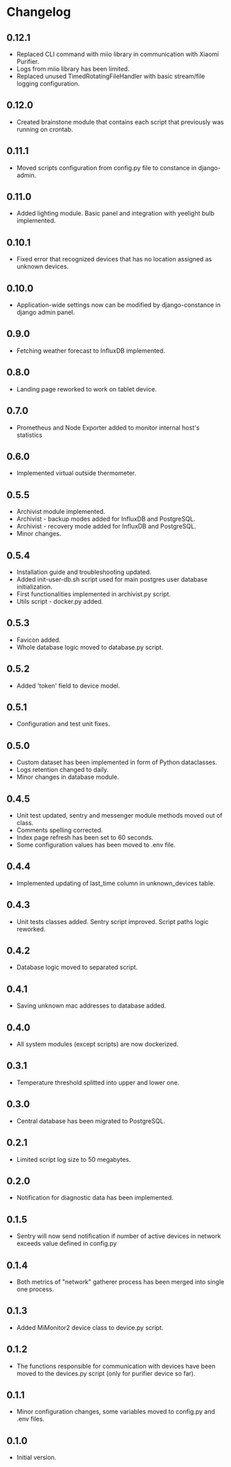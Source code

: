 # Changelog

## 0.12.1
- Replaced CLI command with miio library in communication with Xiaomi Purifier.
- Logs from miio library has been limited.
- Replaced unused TimedRotatingFileHandler with basic stream/file logging configuration.

## 0.12.0
- Created brainstone module that contains each script that previously was running on crontab.

## 0.11.1
- Moved scripts configuration from config.py file to constance in django-admin.

## 0.11.0
- Added lighting module. Basic panel and integration with yeelight bulb implemented.

## 0.10.1
- Fixed error that recognized devices that has no location assigned as unknown devices.

## 0.10.0
- Application-wide settings now can be modified by django-constance in django admin panel.

## 0.9.0
- Fetching weather forecast to InfluxDB implemented.

## 0.8.0
- Landing page reworked to work on tablet device.

## 0.7.0
- Prometheus and Node Exporter added to monitor internal host's statistics

## 0.6.0
- Implemented virtual outside thermometer.

## 0.5.5
- Archivist module implemented.
- Archivist - backup modes added for InfluxDB and PostgreSQL.
- Archivist - recovery mode added for InfluxDB and PostgreSQL.
- Minor changes.

## 0.5.4
- Installation guide and troubleshooting updated.
- Added init-user-db.sh script used for main postgres user database initialization.
- First functionalities implemented in archivist.py script.
- Utils script - docker.py added.

## 0.5.3
- Favicon added.
- Whole database logic moved to database.py script.

## 0.5.2
- Added 'token' field to device model.

## 0.5.1
- Configuration and test unit fixes.

## 0.5.0
- Custom dataset has been implemented in form of Python dataclasses.
- Logs retention changed to daily.
- Minor changes in database module.

## 0.4.5
- Unit test updated, sentry and messenger module methods moved out of class.
- Comments spelling corrected.
- Index page refresh has been set to 60 seconds.
- Some configuration values has been moved to .env file.

## 0.4.4
- Implemented updating of last_time column in unknown_devices table.

## 0.4.3
- Unit tests classes added. Sentry script improved. Script paths logic reworked.

## 0.4.2
- Database logic moved to separated script.

## 0.4.1
- Saving unknown mac addresses to database added.

## 0.4.0
- All system modules (except scripts) are now dockerized.

## 0.3.1
- Temperature threshold splitted into upper and lower one.

## 0.3.0
- Central database has been migrated to PostgreSQL.

## 0.2.1
- Limited script log size to 50 megabytes.

## 0.2.0
- Notification for diagnostic data has been implemented.

## 0.1.5
- Sentry will now send notification if number of active devices in network exceeds value defined in config.py

## 0.1.4
- Both metrics of "network" gatherer process has been merged into single one process.

## 0.1.3
- Added MiMonitor2 device class to device.py script.

## 0.1.2
- The functions responsible for communication with devices have been moved to the devices.py script (only for purifier device so far).

## 0.1.1
- Minor configuration changes, some variables moved to config.py and .env files.

## 0.1.0
- Initial version.